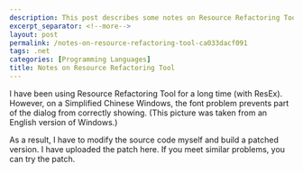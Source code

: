 ```yaml
---
description: This post describes some notes on Resource Refactoring Tool.
excerpt_separator: <!--more-->
layout: post
permalink: /notes-on-resource-refactoring-tool-ca033dacf091
tags: .net
categories: [Programming Languages]
title: Notes on Resource Refactoring Tool
---
```

I have been using Resource Refactoring Tool for a long time (with ResEx). However, on a Simplified Chinese Windows, the font problem prevents part of the dialog from correctly showing. (This picture was taken from an English version of Windows.)

As a result, I have to modify the source code myself and build a patched version. I have uploaded the patch here. If you meet similar problems, you can try the patch.
<!--more-->
